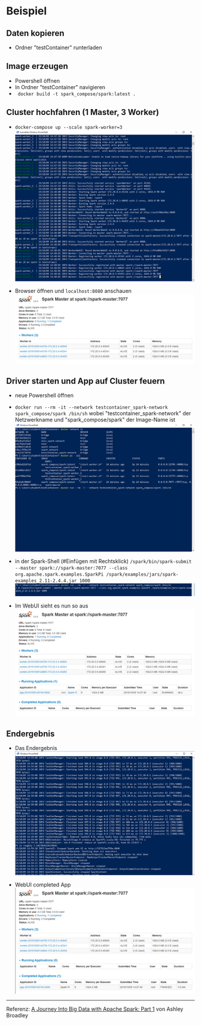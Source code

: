 # Beispiel

## Daten kopieren
- Ordner "testContainer" runterladen

## Image erzeugen
- Powershell öffnen
- In Ordner "testContainer" navigieren
- ```  docker build -t spark_compose/spark:latest . ```

## Cluster hochfahren (1 Master, 3 Worker)

- ``` docker-compose up --scale spark-worker=3 ```
![Cluster hochgefahren](https://github.com/DahlmannIT/personalUSP/blob/master/Spark/img/compose_cluster_started.png)

- Browser öffnen und ``` localhost:8080 ``` anschauen
![Cluster hochgefahren](https://github.com/DahlmannIT/personalUSP/blob/master/Spark/img/compose_hochgefahren.png)


## Driver starten und App auf Cluster feuern
- neue Powershell öffnen
- ``` docker run --rm -it --network testcontainer_spark-network spark_compose/spark /bin/sh ``` wobei "testcontainer_spark-network" der Netzwerkname und "spark_compose/spark" der Image-Name ist 
![Driver starten](https://github.com/DahlmannIT/personalUSP/blob/master/Spark/img/compose_driver_starten.png)

- in der Spark-Shell (#Einfügen mit Rechtsklick) ``` /spark/bin/spark-submit --master spark://spark-master:7077 --class org.apache.spark.examples.SparkPi /spark/examples/jars/spark-examples_2.11-2.4.4.jar 1000 ```
![App auf Cluster feuern](https://github.com/DahlmannIT/personalUSP/blob/master/Spark/img/compose_starting_app.png)

- Im WebUI sieht es nun so aus
![WebUI Running Apps](https://github.com/DahlmannIT/personalUSP/blob/master/Spark/img/compose_running_app.png)

## Endergebnis

- Das Endergebnis
![Cluster completed App](https://github.com/DahlmannIT/personalUSP/blob/master/Spark/img/compose_complete.png)

- WebUI completed App
![WebUI completed App](https://github.com/DahlmannIT/personalUSP/blob/master/Spark/img/compose_completed_app.png)



---
Referenz: [A Journey Into Big Data with Apache Spark: Part 1](https://towardsdatascience.com/a-journey-into-big-data-with-apache-spark-part-1-5dfcc2bccdd2) von Ashley Broadley
